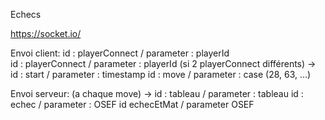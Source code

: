 Echecs

https://socket.io/

Envoi client:
id : playerConnect / parameter : playerId <br>
id : playerConnect / parameter : playerId
(si 2 playerConnect différents) ->  id : start / parameter : timestamp
                                    id : move / parameter : case (28, 63, ...)

Envoi serveur:
(a chaque move) ->  id : tableau / parameter : tableau
                    id : echec / parameter : OSEF
                    id echecEtMat / parameter OSEF
